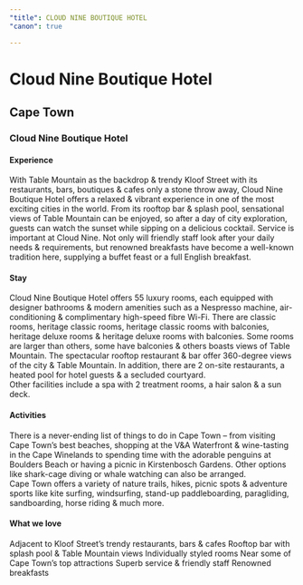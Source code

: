 ```yaml
---
"title": CLOUD NINE BOUTIQUE HOTEL
"canon": true

---
```


# Cloud Nine Boutique Hotel
## Cape Town
### Cloud Nine Boutique Hotel

#### Experience
With Table Mountain as the backdrop &amp; trendy Kloof Street with its restaurants, bars, boutiques &amp; cafes only a stone throw away, Cloud Nine Boutique Hotel offers a relaxed &amp; vibrant experience in one of the most exciting cities in the world.
From its rooftop bar &amp; splash pool, sensational views of Table Mountain can be enjoyed, so after a day of city exploration, guests can watch the sunset while sipping on a delicious cocktail.
Service is important at Cloud Nine.  Not only will friendly staff look after your daily needs &amp; requirements, but renowned breakfasts have become a well-known tradition here, supplying a buffet feast or a full English breakfast.

#### Stay
Cloud Nine Boutique Hotel offers 55 luxury rooms, each equipped with designer bathrooms &amp; modern amenities such as a Nespresso machine, air-conditioning &amp; complimentary high-speed fibre Wi-Fi.
There are classic rooms, heritage classic rooms, heritage classic rooms with balconies, heritage deluxe rooms &amp; heritage deluxe rooms with balconies.  Some rooms are larger than others, some have balconies &amp; others boasts views of Table Mountain.
The spectacular rooftop restaurant &amp; bar offer 360-degree views of the city &amp; Table Mountain.  In addition, there are 2 on-site restaurants, a heated pool for hotel guests &amp; a secluded courtyard.  
Other facilities include a spa with 2 treatment rooms, a hair salon &amp; a sun deck.

#### Activities
There is a never-ending list of things to do in Cape Town – from visiting Cape Town’s best beaches, shopping at the V&amp;A Waterfront &amp; wine-tasting in the Cape Winelands to spending time with the adorable penguins at Boulders Beach or having a picnic in Kirstenbosch Gardens.
Other options like shark-cage diving or whale watching can also be arranged.  
Cape Town offers a variety of nature trails, hikes, picnic spots &amp; adventure sports like kite surfing, windsurfing, stand-up paddleboarding, paragliding, sandboarding, horse riding &amp; much more.


#### What we love
Adjacent to Kloof Street’s trendy restaurants, bars &amp; cafes
Rooftop bar with splash pool &amp; Table Mountain views
Individually styled rooms
Near some of Cape Town’s top attractions
Superb service &amp; friendly staff
Renowned breakfasts